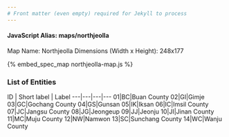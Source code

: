 ```yaml
---
# Front matter (even empty) required for Jekyll to process
---
```


#### JavaScript Alias: maps/northjeolla

Map Name: Northjeolla
Dimensions (Width x Height): 248x177




{% embed_spec_map northjeolla-map.js %}

### List of Entities

ID | Short label | Label
---|---|---|---
01|BC|Buan County
02|GI|Gimje
03|GC|Gochang County
04|GS|Gunsan
05|IK|Iksan
06|IC|Imsil County
07|JC|Jangsu County
08|JG|Jeongeup
09|JJ|Jeonju
10|JI|Jinan County
11|MC|Muju County
12|NW|Namwon
13|SC|Sunchang County
14|WC|Wanju County

